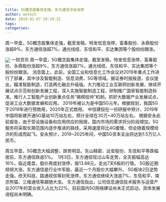 ```yaml
---
title: 5G概念股集体走强，东方通信冲击涨停
author: wetech
date: 2019-01-07 10:19:22
tags: 
categories: 
---
```

周一早盘，5G概念股集体走强，截至发稿，特发信息涨停，富春股份、永鼎股份涨超9%，东方通信涨超7%，通光线缆、东信和平、实达集团等个股纷纷跟涨。
<!-- more -->
<img align="center" border="0" src="https://imgcdn.yicai.com/uppics/images/2019/01/b5988ac0584af578d94b2bddfdb45e64.jpg" />
一财资讯
周一早盘，5G概念股集体走强，截至发稿，特发信息涨停，富春股份、永鼎股份涨超9%，东方通信涨超7%，通光线缆、东信和平、实达集团等个股纷纷跟涨。
消息面上，此前，全国工业和信息化工作会议对2019年重点工作进行了部署，其中涉及智能制造、信息消费、5G等领域。据证券时报报道，会议提出，瞄准智能制造，打造两化融合升级版。大力推动工业互联网创新发展，继续开展试点示范和创新发展工程，深入实施智能制造工程，研制推广国家智能制造标准。推行人工智能产业创新重点任务“揭榜挂帅”机制。抓好大数据产业发展试点，促进工业大数据发展和应用。
2019年被认为是中国5G元年。根据规划，我国5G于2019年进行预商用，2020年正式商用。
中信建投在一份研报中预计，2019年中国将新建开通5G基站10万站左右，预计全球在30万~40万站左右。
根据安永此前报告，由于受设施设备和应用供应的局限，国内市场的需求将分阶段增加，5G服务将采取长期范围内逐步推进的路线，采用速度将比4G缓慢，但会随着规模经济的形成而起飞。安永预计，2019~2025年间，中国5G资本支出将达到1.5万亿人民币。
 
 
周五早盘，5G概念大幅调整，跌势明显。东山精密、达安股份、东信和平等跌幅居前，东方通信跌逾5%。 
1月3日，东方通信现过山车走势，全天振幅高达16%，临近尾盘，股价再度封涨停，报13.88元，走出7天6板的行情。
5G股近期频频大涨，东方通信是行业中军股，最近一个月股价大幅攀升。
5G板块2日逆势走强，欣天科技、路通视信等封死涨停，东方通信继续大涨逾7%，东信和平、南京熊猫、三维通信等跟随大涨。
东方通信指出，公司信息通信技术服务与运营产业2017年的营业收入占比为22%，目前国内5G网络建设尚未正式启动，具体发展进程尚未明确。
